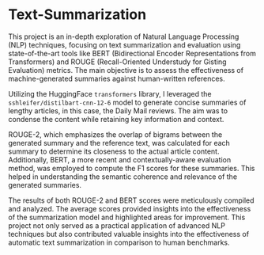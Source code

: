 # Text-Summarization

This project is an in-depth exploration of Natural Language Processing (NLP) techniques, focusing on text summarization and evaluation using state-of-the-art tools like BERT (Bidirectional Encoder Representations from Transformers) and ROUGE (Recall-Oriented Understudy for Gisting Evaluation) metrics. The main objective is to assess the effectiveness of machine-generated summaries against human-written references.

Utilizing the HuggingFace `transformers` library, I leveraged the `sshleifer/distilbart-cnn-12-6` model to generate concise summaries of lengthy articles, in this case, the Daily Mail reviews. The aim was to condense the content while retaining key information and context.

ROUGE-2, which emphasizes the overlap of bigrams between the generated summary and the reference text, was calculated for each summary to determine its closeness to the actual article content. Additionally, BERT, a more recent and contextually-aware evaluation method, was employed to compute the F1 scores for these summaries. This helped in understanding the semantic coherence and relevance of the generated summaries.

The results of both ROUGE-2 and BERT scores were meticulously compiled and analyzed. The average scores provided insights into the effectiveness of the summarization model and highlighted areas for improvement. This project not only served as a practical application of advanced NLP techniques but also contributed valuable insights into the effectiveness of automatic text summarization in comparison to human benchmarks.
